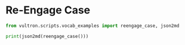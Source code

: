 # Re-Engage Case

```python exec="true" idprefix=""
from vultron.scripts.vocab_examples import reengage_case, json2md

print(json2md(reengage_case()))
```
